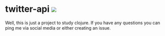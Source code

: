 # twitter-api ![](https://github.com/filhodanuvem/clojure-twitter-api/workflows/CI/badge.svg)

Well, this is just a project to study clojure. If you have any questions you can ping me via social media or either creating an issue. 
